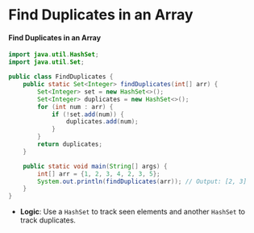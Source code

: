 # Find Duplicates in an Array

#### **Find Duplicates in an Array**

```java
import java.util.HashSet;
import java.util.Set;

public class FindDuplicates {
    public static Set<Integer> findDuplicates(int[] arr) {
        Set<Integer> set = new HashSet<>();
        Set<Integer> duplicates = new HashSet<>();
        for (int num : arr) {
            if (!set.add(num)) {
                duplicates.add(num);
            }
        }
        return duplicates;
    }

    public static void main(String[] args) {
        int[] arr = {1, 2, 3, 4, 2, 3, 5};
        System.out.println(findDuplicates(arr)); // Output: [2, 3]
    }
}
```

* **Logic**: Use a `HashSet` to track seen elements and another `HashSet` to track duplicates.
